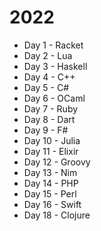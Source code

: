 # 2022

* Day 1 - Racket
* Day 2 - Lua
* Day 3 - Haskell
* Day 4 - C++
* Day 5 - C#
* Day 6 - OCaml
* Day 7 - Ruby
* Day 8 - Dart
* Day 9 - F#
* Day 10 - Julia
* Day 11 - Elixir
* Day 12 - Groovy
* Day 13 - Nim
* Day 14 - PHP
* Day 15 - Perl
* Day 16 - Swift
* Day 18 - Clojure
